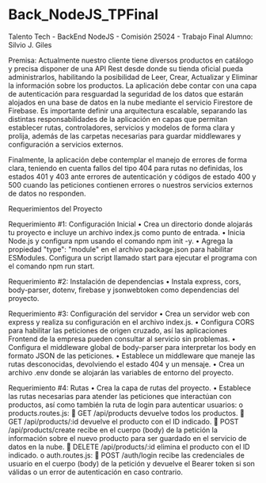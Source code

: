 # Back_NodeJS_TPFinal
Talento Tech - BackEnd NodeJS - Comisión 25024 - Trabajo Final
Alumno: Silvio J. Giles

Premisa:
Actualmente nuestro cliente tiene diversos productos en catálogo y precisa disponer de una API Rest desde donde su tienda oficial pueda administrarlos, habilitando la posibilidad de Leer, Crear, Actualizar y Eliminar la información sobre los productos.
La aplicación debe contar con una capa de autenticación para resguardad la seguridad de los datos que estarán alojados en una base de datos en la nube mediante el servicio Firestore de Firebase.
Es importante definir una arquitectura escalable, separando las distintas responsabilidades de la aplicación en capas que permitan establecer rutas, controladores, servicios y modelos de forma clara y prolija, además de las carpetas necesarias para guardar middlewares y configuración a servicios externos.

Finalmente, la aplicación debe contemplar el manejo de errores de forma clara, teniendo en cuenta fallos del tipo 404 para rutas no definidas, los estados 401 y 403 ante errores de autenticación y códigos de estado 400 y 500 cuando las peticiones contienen errores o nuestros servicios externos de datos no responden.

Requerimientos del Proyecto

Requerimiento #1: Configuración Inicial
•	Crea un directorio donde alojarás tu proyecto e incluye un archivo index.js como punto de entrada.
•	Inicia Node.js y configura npm usando el comando npm init -y.
•	Agrega la propiedad "type": "module" en el archivo package.json para habilitar ESModules.
Configura un script llamado start para ejecutar el programa con el comando npm run start.

Requerimiento #2: Instalación de dependencias
•	Instala express, cors, body-parser, dotenv, firebase y jsonwebtoken como dependencias del proyecto.

Requerimiento #3: Configuración del servidor
•	Crea un servidor web con express y realiza su configuración en el archivo index.js.
•	Configura CORS para habilitar las peticiones de origen cruzado, así las aplicaciones Frontend de la empresa pueden consultar al servicio sin problemas.
•	Configura el middleware global de body-parser para interpretar los body en formato JSON de las peticiones.
•	Establece un middleware que maneje las rutas desconocidas, devolviendo el estado 404 y un mensaje.
•	Crea un archivo .env donde se alojarán las variables de entorno del proyecto.

Requerimiento #4: Rutas
•	Crea la capa de rutas del proyecto.
•	Establece las rutas necesarias para atender las peticiones que interactúan con productos, así como también la ruta de login para autenticar usuarios:
o	products.routes.js:
	GET /api/products devuelve todos los productos.
	GET /api/products/:id devuelve el producto con el ID indicado.
	POST /api/products/create recibe en el cuerpo (body) de la petición la información sobre el nuevo producto para ser guardado en el servicio de datos en la nube.
	DELETE /api/products/:id elimina el producto con el ID indicado.
o	auth.routes.js:
	POST /auth/login recibe las credenciales de usuario en el cuerpo (body) de la petición y devuelve el Bearer token si son válidas o un error de autenticación en caso contrario.



